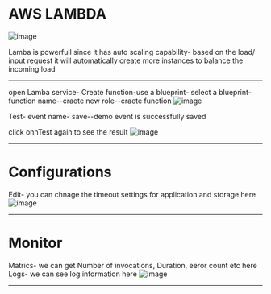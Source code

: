 # AWS LAMBDA

![image](https://user-images.githubusercontent.com/107784718/212618646-a1f54856-ba85-4923-b70b-90ebeb1f0142.png)

Lamba is powerfull since it has auto scaling capability- based on the load/ input request it will automatically create more instances to balance the incoming load
________
open Lamba service- Create function-use a blueprint- select a blueprint- function name--craete new role--craete function
![image](https://user-images.githubusercontent.com/107784718/212621213-119bafdb-7af6-4d96-9c86-cf301698508d.png)

Test- event name- save--demo event is successfully saved

click onnTest again to see the result
![image](https://user-images.githubusercontent.com/107784718/212621679-545b7609-72ef-4678-b1c2-bd476f5ce0d8.png)
_____________________
# Configurations

Edit- you can chnage the timeout settings for application and storage here
![image](https://user-images.githubusercontent.com/107784718/212622095-faf49bc8-be6d-4352-8f7d-4beeac024995.png)
______________
# Monitor

Matrics- we can get Number of invocations, Duration, eeror count etc here
Logs- we can see log information here
![image](https://user-images.githubusercontent.com/107784718/212622611-1662cddf-1aff-400b-bb16-104271f3cba8.png)
______
